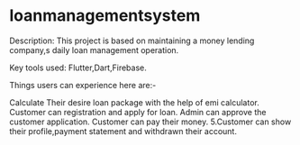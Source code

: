 # loanmanagementsystem
Description: This project is based on maintaining a money lending company,s daily loan management operation.

Key tools used: Flutter,Dart,Firebase.

Things users can experience here are:-

Calculate Their desire loan package with the help of emi calculator.
Customer can registration and apply for loan.
Admin can approve the customer application.
Customer can pay their money. 5.Customer can show their profile,payment statement and withdrawn their account.
